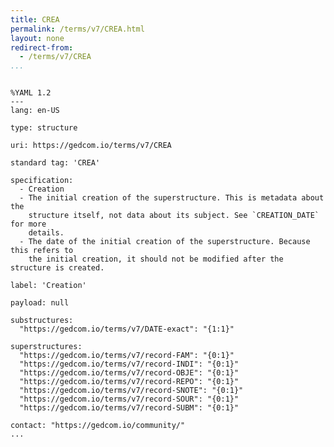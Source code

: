 ```yaml
---
title: CREA
permalink: /terms/v7/CREA.html
layout: none
redirect-from:
  - /terms/v7/CREA
...
```


```

%YAML 1.2
---
lang: en-US

type: structure

uri: https://gedcom.io/terms/v7/CREA

standard tag: 'CREA'

specification:
  - Creation
  - The initial creation of the superstructure. This is metadata about the
    structure itself, not data about its subject. See `CREATION_DATE` for more
    details.
  - The date of the initial creation of the superstructure. Because this refers to
    the initial creation, it should not be modified after the structure is created.

label: 'Creation'

payload: null

substructures:
  "https://gedcom.io/terms/v7/DATE-exact": "{1:1}"

superstructures:
  "https://gedcom.io/terms/v7/record-FAM": "{0:1}"
  "https://gedcom.io/terms/v7/record-INDI": "{0:1}"
  "https://gedcom.io/terms/v7/record-OBJE": "{0:1}"
  "https://gedcom.io/terms/v7/record-REPO": "{0:1}"
  "https://gedcom.io/terms/v7/record-SNOTE": "{0:1}"
  "https://gedcom.io/terms/v7/record-SOUR": "{0:1}"
  "https://gedcom.io/terms/v7/record-SUBM": "{0:1}"

contact: "https://gedcom.io/community/"
...

```
